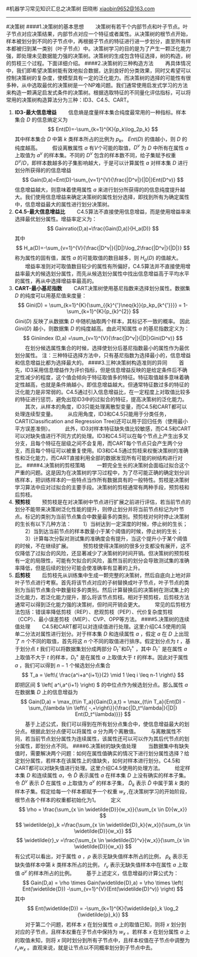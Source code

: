 #机器学习常见知识汇总之决策树
田晓彬
xiaobin9652@163.com
***
#决策树
####1.决策树的基本思想
&emsp;&emsp;决策树有若干个内部节点和叶子节点。叶子节点对应决策结果，内部节点对应一个特征或者属性。从决策树的根节点开始，样本被划分到不同的子节点中，再根据子节点的特征进行进一步划分，直至所有样本都被归到某一类别（叶子节点）中。决策树学习的目的是为了产生一颗泛化能力强，即处理未见数据能力强的决策树。决策树的生成包含特征选择，树的构造，树的剪枝三个过程。下面详细介绍。
####2.决策树的三种构造方法
&emsp;&emsp;再具体情况中，我们即希望决策树能有效地拟合数据，达到良好的分类效果，同时又希望可以控制决策树的复杂度，使模型具有一定的泛化能力。而决策树的选择的可能性有很多种，从中选取最优的决策树是一个NP难问题。我们通常使用启发式学习的方法来构造一颗满足启发式条件的决策树。根据选取特征的不同量化评估指标，可以将常用的决策树构造算法分为三种：ID3、C4.5、CART。
1. **ID3-最大信息增益**
&emsp;&emsp;信息熵是度量样本集合纯度最常用的一种指标。样本集合 $D$ 的信息熵定义为 $$ Ent(D)=-\sum_{k=1}^{K}{p_k\log_2p_k} $$ 其中样本集合 $D$ 中第 $k$ 类样本所占的比例为 $p_k$。 $Ent(D)$ 的值越小，则 $D$ 的纯度越高。
&emsp;&emsp;假设离散属性 $a$ 有$V$个可能的取值，$D^v$ 为 $D$ 中所有在属性 $a$ 上取值为 $a^v$ 的样本集。不同的 $D^v$ 包含的样本数不同，给子集赋予权重 $D^v / D$，即样本数越多的子集影响越大，于是可以计算属性 $a$ 对样本集 $D$ 进行划分所获得的的信息增益 $$ Gain(D,a)=Ent(D)-\sum_{v=1}^{V}{\frac{|D^v|}{|D|}Ent(D^v)} $$ 信息增益越大，则意味着使用属性 $a$ 来进行划分所获得的的信息纯度提升越大。我们使用信息增益来确定决策树的属性划分选择，即找到所有为确定属性中，信息增益最大的属性进行划分决策树。
2. **C4.5-最大信息增益比**
&emsp;&emsp;C4.5算法不直接使用信息增益，而是使用增益率来选择最优划分属性。增益率定义为： $$ Gainratio(D,a)=\frac{Gain(D,a)}{H_a(D)} $$ 其中 $$ H_a(D)=-\sum_{v=1}^{V}{\frac{|D^v|}{|D|}\log_2\frac{|D^v|}{|D|}} $$ 称为属性的固有值，属性 $a$ 的可能取值的数目越多，则 $H_a(D)$ 的值越大。
&emsp;&emsp;增益率准则对可取值数目较少的属性有所偏好，C4.5算法并不直接使用增益率最大的候选划分属性，而先从候选划分属性中找出信息增益高于平均水平的属性，再从中选择增益率最高的。
3. **CART-最小基尼指数**
&emsp;&emsp;CART决策树使用基尼指数来选择划分属性。数据集 $D$ 的纯度可以用基尼值来度量： $$ Gini(D) = \sum_{k=1}^{K}{\sum_{{k}^{'}\neq{k}}{p_kp_{k^{'}}}} = 1-\sum_{k=1}^{K}{p_{k}^{2}} $$ $Gini(D)$ 反映了从数据集 $D$ 中随机抽取两个样本，其标记不一致的概率。 因此 $Gini(D)$ 越小，则数据集 $D$ 的纯度越高。由此可知属性 $a$ 的基尼指数定义为： $$ Giniindex (D,a)  =\sum_{v=1}^{V}{\frac{|D^v|}{|D|}Gini(D^v)} $$
&emsp;&emsp;在划分候选属性集合的时候，选择使划分后基尼指数最小的属性作为最优划分属性。
注：三种特征选择方法中，只有基尼指数为选择最小的，信息增益和信息增益比都为选择最大的。
####3.三种决策树构造准则的异同
&emsp;&emsp;首先，ID3采用信息增益作为评价指标，但是信息增益反映的是给定条件后不确定性减少的程度，这个值会倾向于特征取值多的特征。特征取值越多意味着确定性越高，也就是条件熵越小，即信息增益越大。但通常特征数过多的特征的泛化能力是非常弱的。C4.5通过引入信息增益比，在一定程度上对取值比较多的特征进行惩罚，避免出现ID3中的过拟合的特征，提高决策树的泛化能力。
&emsp;&emsp;其次，从样本的角度，ID3只能处理离散型变量，而C4.5和CART都可以处理连续型变量。
&emsp;&emsp;从应用角度，ID3和C4.5只能用于分类任务，CART(Classification and Regression Tree)还可以用于回归任务（使用最小平方误差准侧）。
&emsp;&emsp;此外，ID3对样本特征缺失值比较敏感，而C4.5和CART可以对缺失值进行不同方式的处理。ID3和C4.5可以在每个节点上产生出多叉分支，且每个特征在层级之间不会复用，而CART每个节点只会产生两个分支，而且每个特征可以被重复使用。ID3和C4.5通过剪枝来权衡决策树的准确性和泛化能力，而CART直接利用全部的数据发现所有可能的树结构进行对比。
####4.决策树的剪枝策略
&emsp;&emsp;一颗完全生长的决策树会面临过拟合这个严重的问题。这是因为在决策树的学习过程中，为了尽可能正确的确定划分训练样本，把训练样本的一些特点当作所有数据具有的一般特性。剪枝是决策树学习算法中应对过拟合的主要手段。决策树的剪枝通常有两种手段，预剪枝和后剪枝。
1. **预剪枝**
&emsp;&emsp;预剪枝是在对决策树中节点进行扩展之前进行评估，若当前节点的划分不能带来决策树泛化性能的提升，则停止划分并将当前节点标记为叶节点。标记的类别为当前节点集合中数量最多的类别。预剪枝对何时停止决策树的生长有以下几种方法：
&emsp;&emsp;1）当树达到一定深度的时候，停止树的生长；
&emsp;&emsp;2）当到达当前节点的样本数量小于某个阈值的时候，停止树的生长；
&emsp;&emsp;3）计算每次分裂对测试集的准确度会有提升，当这个提升小于某个阈值的时候，不在继续扩展。
&emsp;&emsp;预剪枝使得决策树的很多分支都没有展开，这不仅降低了过拟合的风险，还显著减少了决策树的时间开销。但决策树的预剪枝有一定的局限性，可能有欠拟合的风险，虽然当前的划分会导致测试集的准确率降低，但是后续的划分可能会使准确率有显著的上升。
2. **后剪枝**
&emsp;&emsp;后剪枝先从训练集中生成一颗完整的决策树，然后自底向上地对非叶子节点进行考察。首先将该节点对应的子树替换成叶子节点，叶子节点的类别为当前节点集合中数量较多的类别。然后计算替换后的决策树在测试集上的泛化能力，若泛化能力提升，那么将该节点剪枝。相对于预剪枝，后剪枝方法通常可以得到泛化能力强的决策树，但时间开销会更大。
&emsp;&emsp;常见的后剪枝方法包括：错误率降低剪枝（REP）、悲观剪枝（PEP）、代价复杂度剪枝（CCP）、最小误差剪枝（MEP）、CVP、OPP等方法。
####5.决策树的连续值处理
&emsp;&emsp;C4.5和CART都可以对连续值进行处理。这里介绍C4.5使用的简单二分法对属性进行划分。对于样本集 $D$ 和连续属性 $a$ ，假定 $a$ 在 $D$ 上出现了 $n$ 个不同的取值，首先将这 $n$ 个不同的取值进行排序。假定划分点为 $t$ ，基于划分点 $t$ 我们可以将数据集划分成两部分 $D_t^-$和$D_t^+$ ，其中 $D_t^-$ 是在属性 $a$ 上取值不大于 $t$ 的样本，$D_t^+$ 是在属性 $a$ 上取值大于 $t$ 的样本。因此对于属性 $a$ ，我们可以得到 $n-1$ 个候选划分点集合 $$ T_a = \left\{ \frac{a^i+a^{i+1}}{2} \mid 1 \leq i \leq n-1 \right\} $$ 即把区间 $ \left[ a^i,a^{i+1} \right) $ 的中位点作为候选划分点。那么属性 $a$ 在数据集 $D$ 上的信息增益为 $$ Gain(D,a) = \max_{t\in T_a}{Gain(D,a,t) = \max_{t\in T_a}{Ent(D) - \sum_{\lambda \in \left\{ -,+\right\}}{\frac{|D_t^\lambda|}{|D|} Ent(D_t^\lambda)}}} $$ 
&emsp;&emsp;基于上述公式，我们可以得到在所有划分点集合中，使信息增益最大的划分点。根据此划分点便可以将属性 $a$ 分为两个离散值。
&emsp;&emsp;与离散属性不同，若当前节点划分属性为连续属性，该属性还可以可以作为其后代节点的划分属性，即划分点不同。
####6.决策树的缺失值处理
&emsp;&emsp;当数据集中有缺失值时，需要解决两个问题：如何在属性值确实的情况下进行划分属性选择？给定划分属性，若样本在该属性上的值缺失，如何对样本进行划分。C4.5和CART都可以对缺失值进行处理。这里介绍C4.5使用的处理方法。
&emsp;&emsp;给定样本集 $D$ 和连续属性 $a$，令 $\widetilde{D}$ 表示属性 $a$ 在样本集 $D$ 上没有确实的样本子集。令 $\widetilde{D}^v$ 表示 $\widetilde{D}$ 在属性 $a$ 上取值为 $a^v$ 的样本子集， $\widetilde{D}_k$ 表示 $\widetilde{D}$ 中属于第 $k$ 类的样本子集。假定给每一个样本都赋予一个权重 $w_x$ ,在决策树学习的开始阶段，根节点各个样本的权重都初始化为1。
&emsp;&emsp;定义 $$ \rho = \frac{\sum_{x \in \widetilde{D}}{w_x}}{\sum_{x \in D}{w_x}} $$ $$ \widetilde{p}_k =\frac{\sum_{x \in \widetilde{D}_k}{w_x}}{\sum_{x \in \widetilde{D}}{w_x}} $$ $$ \widetilde{r}_v =\frac{\sum_{x \in \widetilde{D}^v}{w_x}}{\sum_{x \in \widetilde{D}}{w_x}} $$ 有公式可以看出，对于属性 $a$ ，$\rho$ 表示无缺失值样本所占的比例， $\widetilde{p}_k$ 表示无缺失值样本中第 $k$ 类样本所占的比例， $\widetilde{r}_v$ 表示无缺失值样本中在属性 $a$ 上取值 $a^v$ 的样本所占的比例。
&emsp;&emsp;基于上述定义，信息增益的计算公式为： $$ Gain(D,a) = \rho \times Gain(\widetilde{D},a) = \rho \times \left( Ent(\widetilde{D}) -\sum_{v=1}^{V}{Ent(\widetilde{D}^v)} \right) $$ 其中 $$ Ent(\widetilde{D}) = -\sum_{k=1}^{K}{\widetilde{p}_k \log_2 {\widetilde{p}_k}} $$
&emsp;&emsp;对于第二个问题，若样本 $x$ 在划分属性 $a$ 上的取值已知，则将 $x$ 划分到对应的子节点，且样本权重在子节点中保持为 $w_x$ 。若样本 $x$ 在划分属性 $a$ 上的取值未知，则将 $x$ 同时划分到所有子节点中，且样本权值在子节点中调整为 $\widetilde{r}_v w_x$ 。直观来说，就是让节点以不同概率划分到子节点中去。